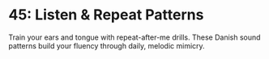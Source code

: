 # 45: Listen & Repeat Patterns

Train your ears and tongue with repeat-after-me drills. These Danish sound patterns build your fluency through daily, melodic mimicry.